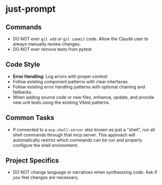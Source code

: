 # just-prompt

## Commands
- DO NOT ever `git add` or `git commit` code. Allow the Claude user to always manually review changes.
- DO NOT ever remove tests from pytest

## Code Style
- **Error Handling**: Log errors with proper context 
- Follow existing component patterns with clear interfaces.
- Follow existing error handling patterns with optional chaining and fallbacks.
- When adding source code or new files, enhance, update, and provide new unit tests using the existing Vitest patterns.

## Common Tasks
- If connected to a `mcp-shell-server` also known as just a "shell", run all shell commands through that mcp server. This approach will automatically restrict which commands can be run and properly configure the shell environment. 

## Project Specifics
- DO NOT change language or narratives when synthesizing code. Ask if you feel changes are necessary.
